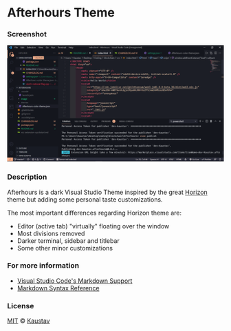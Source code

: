 # Afterhours Theme

### Screenshot

![](image/README/1622026645234.png)

### Description

Afterhours is a dark Visual Studio Theme inspired by the great [Horizon](https://https://marketplace.visualstudio.com/items?itemName=jolaleye.horizon-theme-vscode#:~:text=Search%20for%20Horizon%20Theme,Enjoy!) theme but adding some personal taste customizations.

The most important differences regarding Horizon theme are:

-   Editor (active tab) "virtually" floating over the window
-   Most divisions removed
-   Darker terminal, sidebar and titlebar
-   Some other minor customizations

### For more information

-   [Visual Studio Code's Markdown Support](http://code.visualstudio.com/docs/languages/markdown)
-   [Markdown Syntax Reference](https://help.github.com/articles/markdown-basics/)

### License

[MIT](https://github.com/mtdmali/daybreak-theme/blob/master/LICENSE) © [Kaustav](https://github.com/dev-kaustav)
